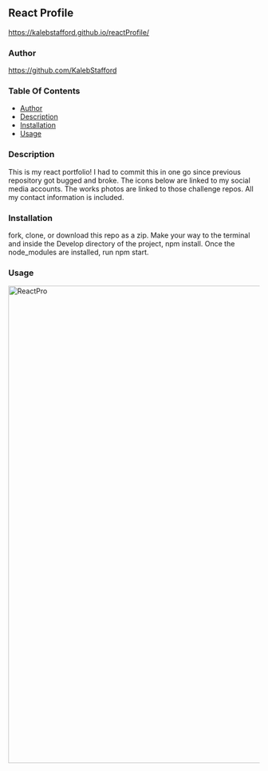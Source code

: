 ## React Profile

https://kalebstafford.github.io/reactProfile/

### Author
https://github.com/KalebStafford

### Table Of Contents
* [Author](#author)
* [Description](#description)
* [Installation](#installation)
* [Usage](#usage)

### Description
This is my react portfolio! I had to commit this in one go since previous repository got bugged and broke. The icons below are linked to my social media accounts. The works photos are linked to those challenge repos. All my contact information is included.  

### Installation
fork, clone, or download this repo as a zip. Make your way to the terminal and inside the Develop directory of the project, npm install. Once the node_modules are installed, run npm start.

### Usage

<img width="958" alt="ReactPro" src="https://user-images.githubusercontent.com/91916985/172525279-ef5f24ae-b45f-4bcc-a677-942abdb6eb04.png">
